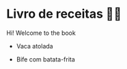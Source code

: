 # Livro de receitas :man_cook:

Hi! Welcome to the book 

- Vaca atolada

- Bife com batata-frita

  
